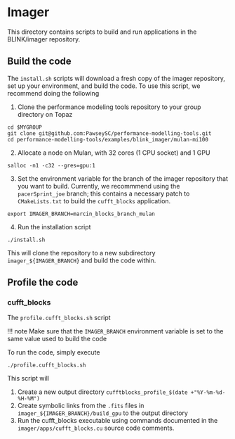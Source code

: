 # Imager

This directory contains scripts to build and run applications in the BLINK/imager repository.


## Build the code
The `install.sh` scripts will download a fresh copy of the imager repository, set up your environment, and build the code. To use this script, we recommend doing the following

1. Clone the performance modeling tools repository to your group directory on Topaz
```
cd $MYGROUP
git clone git@github.com:PawseySC/performance-modelling-tools.git
cd performance-modelling-tools/examples/blink_imager/mulan-mi100
```

2. Allocate a node on Mulan, with 32 cores (1 CPU socket) and 1 GPU
```
salloc -n1 -c32 --gres=gpu:1
```

3. Set the environment variable for the branch of the imager repository that you want to build. Currently, we recommmend using the `pacerSprint_joe` branch; this contains a necessary patch to `CMakeLists.txt` to build the `cufft_blocks` application.
```
export IMAGER_BRANCH=marcin_blocks_branch_mulan
```

4. Run the installation script
```
./install.sh
```

This will clone the repository to a new subdirectory `imager_${IMAGER_BRANCH}` and build the code within.

## Profile the code

### cufft_blocks

The `profile.cufft_blocks.sh` script 

!!! note
    Make sure that the `IMAGER_BRANCH` environment variable is set to the same value used to build the code



To run the code, simply execute
```
./profile.cufft_blocks.sh
```

This script will

1. Create a new output directory `cufftblocks_profile_$(date +"%Y-%m-%d-%H-%M")`
2. Create symbolic links from the `.fits` files in `imager_${IMAGER_BRANCH}/build_gpu` to the output directory
3. Run the cufft_blocks executable using commands documented in the `imager/apps/cufft_blocks.cu` source code comments.




